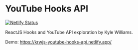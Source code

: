 # YouTube Hooks API

[![Netlify Status](https://api.netlify.com/api/v1/badges/7c51b0e9-11d4-4da2-be2d-45f22610f956/deploy-status)](https://app.netlify.com/sites/krwjs-youtube-hooks-api/deploys)

ReactJS Hooks and YouTube API exploration by Kyle Williams.

Demo: https://krwjs-youtube-hooks-api.netlify.app/
